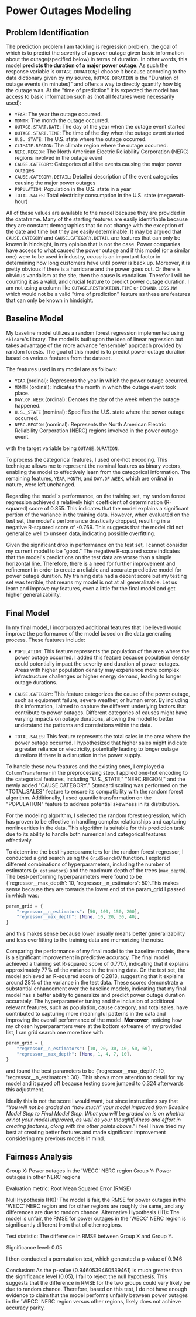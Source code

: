 # Power Outages Modeling

## Problem Identification
The prediction problem I am tackling is regression problem, the goal of which is to predict the severity of a power outage given basic information about the outage(specified below) in terms of duration. In other words, this model **predicts the duration of a major power outage**. As such the response variable is `OUTAGE.DURATION`; I choose it because according to the data dictionary given by my source, `OUTAGE.DURATION` is the "Duration of outage events (in minutes)" and offers a way to directly quantify how big the outage was. At the "time of prediction" it is expected the model has access to basic information such as (not all features were necessarily used):
- `YEAR`: The year the outage occurred.
- `MONTH`: The month the outage occurred.
- `OUTAGE.START.DATE`: The day of the year when the outage event started
- `OUTAGE.START.TIME`: The time of the day when the outage event started        
- `U.S._STATE`: The U.S. state where the outage occurred.
- `CLIMATE.REGION`: The climate region where the outage occurred.
- `NERC.REGION`: The North American Electric Reliability Corporation (NERC) regions involved in the outage event
- `CAUSE.CATEGORY`: Categories of all the events causing the major power outages
- `CAUSE.CATEGORY.DETAIL`: Detailed description of the event categories causing the major power outages
- `POPULATION`: Population in the U.S. state in a year
- `TOTAL.SALES`: Total electricity consumption in the U.S. state (megawatt-hour)

All of these values are available to the model because they are provided in the dataframe. Many of the starting features are easily identifiable because they are constant demographics that do not change with the exception of the date and time but they are easily determinable. It may be argued that `CAUSE.CATEGORY` and `CAUSE.CATEGORY.DETAIL` are features that can only be known in hindsight, in my opinion that is not the case. Power companies have access to what caused the power outage and if this model (or a similar one) were to be used in industry, *cause* is an important factor in determining how long customers have until power is back up. Moreover, it is pretty obvious if there is a hurricane and the power goes out. Or there is obvious vandalism at the site, then the cause is vandalism. Therefor I will be counting it as a valid, and crucial feature to predict power outage duration. I am not using a column like `OUTAGE.RESTORATION.TIME` or `DEMAND.LOSS.MW` which would not be a valid "time of prediction" feature as these are features that can only be known in hindsight. 


## Baseline Model
My baseline model utilizes a random forest regression implemented using `sklearn`'s library. The model is built upon the idea of linear regression but takes advantage of the more advance "ensemble" approach provided by random forests. The goal of this model is to predict power outage duration based on various features from the dataset.

The features used in my model are as follows:

- `YEAR` (ordinal): Represents the year in which the power outage occurred.
- `MONTH` (ordinal): Indicates the month in which the outage event took place.
- `DAY.OF.WEEK` (ordinal): Denotes the day of the week when the outage happened.
- `U.S._STATE` (nominal): Specifies the U.S. state where the power outage occurred.
- `NERC.REGION` (nominal): Represents the North American Electric Reliability Corporation (NERC) regions involved in the power outage event.

with the target variable being `OUTAGE.DURATION`.

To process the categorical features, I used one-hot encoding. This technique allows me to represent the nominal features as binary vectors, enabling the model to effectively learn from the categorical information. The remaining features, `YEAR`, `MONTH`, and `DAY.OF.WEEK`, which are ordinal in nature, were left unchanged.

Regarding the model's performance, on the training set, my random forest regression achieved a relatively high coefficient of determination (R-squared) score of 0.855. This indicates that the model explains a significant portion of the variance in the training data. However, when evaluated on the test set, the model's performance drastically dropped, resulting in a negative R-squared score of -0.769. This suggests that the model did not generalize well to unseen data, indicating possible overfitting.

Given the significant drop in performance on the test set, I cannot consider my current model to be "good." The negative R-squared score indicates that the model's predictions on the test data are worse than a simple horizontal line. Therefore, there is a need for further improvement and refinement in order to create a reliable and accurate predictive model for power outage duration. My training data had a decent score but my testing set was terrible, that means my model is not at all generalizable. Let us learn and improve my features, even a little for the final model and get higher generalizability. 

## Final Model 
In my final model, I incorporated additional features that I believed would improve the performance of the model based on the data generating process. These features include:

- `POPULATION`: This feature represents the population of the area where the power outage occurred. I added this feature because population density could potentially impact the severity and duration of power outages. Areas with higher population density may experience more complex infrastructure challenges or higher energy demand, leading to longer outage durations.

- `CAUSE.CATEGORY`: This feature categorizes the cause of the power outage, such as equipment failure, severe weather, or human error. By including this information, I aimed to capture the different underlying factors that contribute to power outages. Different categories of causes might have varying impacts on outage durations, allowing the model to better understand the patterns and correlations within the data.

- `TOTAL.SALES`: This feature represents the total sales in the area where the power outage occurred. I hypothesized that higher sales might indicate a greater reliance on electricity, potentially leading to longer outage durations if there is a disruption in the power supply.

To handle these new features and the existing ones, I employed a `ColumnTransformer` in the preprocessing step. I applied one-hot encoding to the categorical features, including "U.S._STATE," "NERC.REGION," and the newly added "CAUSE.CATEGORY." Standard scaling was performed on the "TOTAL.SALES" feature to ensure its compatibility with the random forest algorithm. Additionally, I used quantile transformation on the "POPULATION" feature to address potential skewness in its distribution.

For the modeling algorithm, I selected the random forest regression, which has proven to be effective in handling complex relationships and capturing nonlinearities in the data. This algorithm is suitable for this prediction task due to its ability to handle both numerical and categorical features effectively.

To determine the best hyperparameters for the random forest regressor, I conducted a grid search using the `GridSearchCV` function. I explored different combinations of hyperparameters, including the number of estimators (`n_estimators`) and the maximum depth of the trees (`max_depth`). The best-performing hyperparameters were found to be {'regressor__max_depth': 10, 'regressor__n_estimators': 50}.This makes sense because they are towards the lower end of the param_grid I passed in which was:

```python
param_grid = {
    "regressor__n_estimators": [50, 100, 150, 200],
    "regressor__max_depth": [None, 10, 20, 30, 40],
}
```
and this makes sense because lower usually means better generalizability and less overfitting to the training data and memorizing the noise. 

Comparing the performance of my final model to the baseline models, there is a significant improvement in predictive accuracy. The final model achieved a training set R-squared score of 0.7707, indicating that it explains approximately 77% of the variance in the training data. On the test set, the model achieved an R-squared score of 0.2813, suggesting that it explains around 28% of the variance in the test data. These scores demonstrate a substantial enhancement over the baseline models, indicating that my final model has a better ability to generalize and predict power outage duration accurately. The hyperparameter tuning and the inclusion of additional relevant features, such as population, cause category, and total sales, have contributed to capturing more meaningful patterns in the data and improving the overall performance of the model. **Moreover**, noticing how my chosen hyperparamters were at the bottom extreame of my provided list, I ran grid search one more time with:
```python
param_grid = {
    "regressor__n_estimators": [10, 20, 30, 40, 50, 60],
    "regressor__max_depth": [None, 1, 4, 7, 10],
}
```
and found the best parameters to be {'regressor__max_depth': 10, 'regressor__n_estimators': 30}. This shows more attention to detail for my model and it payed off because testing score jumped to 0.324 afterwards this adjustment. 

Ideally this is not the score I would want, but since instructions say that *"You will not be graded on “how much” your model improved from Baseline Model Step to Final Model Step. What you will be graded on is on whether or not your model improved, as well as your thoughtfulness and effort in creating features, along with the other points above."* i feel I have tried my best at creating better features and made significant improvement considering my previous models in mind. 

## Fairness Analysis 
Group X: Power outages in the 'WECC' NERC region
Group Y: Power outages in other NERC regions

Evaluation metric: Root Mean Squared Error (RMSE)

Null Hypothesis (H0): The model is fair, the RMSE for power outages in the 'WECC' NERC region and for other regions are roughly the same, and any differences are due to random chance.
Alternative Hypothesis (H1): The model is unfair, the RMSE for power outages in the 'WECC' NERC region is significantly different from that of other regions.

Test statistic: The difference in RMSE between Group X and Group Y.

Significance level: 0.05

I then conducted a permutation test, which generated a p-value of 0.946 

Conclusion: As the p-value (0.9460539460539461) is much greater than the significance level (0.05), I fail to reject the null hypothesis. This suggests that the difference in RMSE for the two groups could very likely be due to random chance. Therefore, based on this test, I do not have enough evidence to claim that the model performs unfairly between power outages in the 'WECC' NERC region versus other regions, likely does not achieve accuracy parity. 
